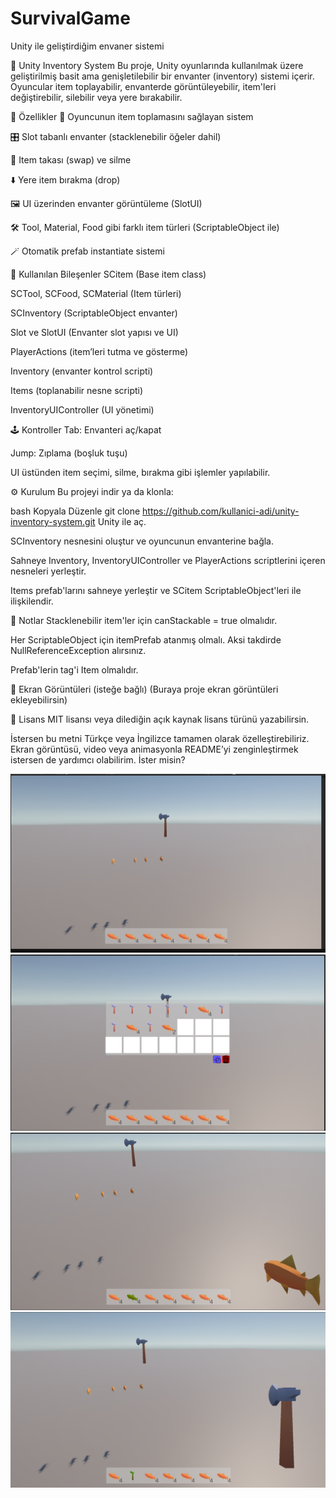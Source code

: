 # SurvivalGame
Unity ile geliştirdiğim envaner sistemi

🎒 Unity Inventory System
Bu proje, Unity oyunlarında kullanılmak üzere geliştirilmiş basit ama genişletilebilir bir envanter (inventory) sistemi içerir. Oyuncular item toplayabilir, envanterde görüntüleyebilir, item'leri değiştirebilir, silebilir veya yere bırakabilir.

🚀 Özellikler
👤 Oyuncunun item toplamasını sağlayan sistem

🎛️ Slot tabanlı envanter (stacklenebilir öğeler dahil)

🔄 Item takası (swap) ve silme

⬇️ Yere item bırakma (drop)

🖼️ UI üzerinden envanter görüntüleme (SlotUI)

🛠️ Tool, Material, Food gibi farklı item türleri (ScriptableObject ile)

🪄 Otomatik prefab instantiate sistemi

🧩 Kullanılan Bileşenler
SCitem (Base item class)

SCTool, SCFood, SCMaterial (Item türleri)

SCInventory (ScriptableObject envanter)

Slot ve SlotUI (Envanter slot yapısı ve UI)

PlayerActions (item’leri tutma ve gösterme)

Inventory (envanter kontrol scripti)

Items (toplanabilir nesne scripti)

InventoryUIController (UI yönetimi)

🕹️ Kontroller
Tab: Envanteri aç/kapat

Jump: Zıplama (boşluk tuşu)

UI üstünden item seçimi, silme, bırakma gibi işlemler yapılabilir.

⚙️ Kurulum
Bu projeyi indir ya da klonla:

bash
Kopyala
Düzenle
git clone https://github.com/kullanici-adi/unity-inventory-system.git
Unity ile aç.

SCInventory nesnesini oluştur ve oyuncunun envanterine bağla.

Sahneye Inventory, InventoryUIController ve PlayerActions scriptlerini içeren nesneleri yerleştir.

Items prefab'larını sahneye yerleştir ve SCitem ScriptableObject'leri ile ilişkilendir.

🧪 Notlar
Stacklenebilir item'ler için canStackable = true olmalıdır.

Her ScriptableObject için itemPrefab atanmış olmalı. Aksi takdirde NullReferenceException alırsınız.

Prefab'lerin tag'i Item olmalıdır.

📸 Ekran Görüntüleri (isteğe bağlı)
(Buraya proje ekran görüntüleri ekleyebilirsin)

📄 Lisans
MIT lisansı veya dilediğin açık kaynak lisans türünü yazabilirsin.

İstersen bu metni Türkçe veya İngilizce tamamen olarak özelleştirebiliriz. Ekran görüntüsü, video veya animasyonla README’yi zenginleştirmek istersen de yardımcı olabilirim. İster misin?

![alt text](1.png)
![alt text](2.png)
![alt text](3.png)
![alt text](4.png)




